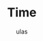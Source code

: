 ---
title: 'Time'
description: 'My views on Time'
author: 'ulas'
image:
    url: 'https://docs.astro.build/assets/rose.webp'
    alt: 'The Astro logo on a dark background with a pink glow.'
tags: ["time", "investing", "future"]
---